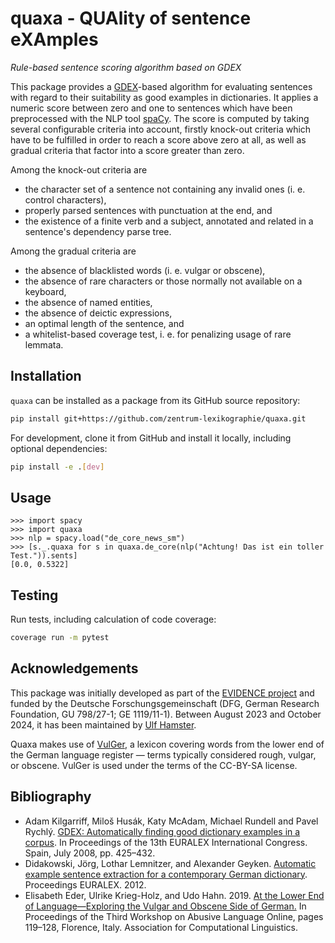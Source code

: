 # quaxa - QUAlity of sentence eXAmples

_Rule-based sentence scoring algorithm based on GDEX_

This package provides a
[GDEX](https://www.sketchengine.eu/guide/gdex/)-based algorithm for
evaluating sentences with regard to their suitability as good examples
in dictionaries. It applies a numeric score between zero and one to
sentences which have been preprocessed with the NLP tool
[spaCy](https://spacy.io/). The score is computed by taking several
configurable criteria into account, firstly knock-out criteria which
have to be fulfilled in order to reach a score above zero at all, as
well as gradual criteria that factor into a score greater than zero.

Among the knock-out criteria are

* the character set of a sentence not containing any invalid ones (i. e. control characters),
* properly parsed sentences with punctuation at the end, and
* the existence of a finite verb and a subject, annotated and related
  in a sentence's dependency parse tree.

Among the gradual criteria are

* the absence of blacklisted words (i. e. vulgar or obscene),
* the absence of rare characters or those normally not available on a keyboard,
* the absence of named entities,
* the absence of deictic expressions,
* an optimal length of the sentence, and
* a whitelist-based coverage test, i. e. for penalizing usage of rare lemmata.

## Installation

`quaxa` can be installed as a package from its GitHub source repository:

```sh
pip install git+https://github.com/zentrum-lexikographie/quaxa.git
```

For development, clone it from GitHub and install it locally, including optional dependencies:

``` sh
pip install -e .[dev]
```

## Usage


``` python-console
>>> import spacy
>>> import quaxa
>>> nlp = spacy.load("de_core_news_sm")
>>> [s._.quaxa for s in quaxa.de_core(nlp("Achtung! Das ist ein toller Test.")).sents]
[0.0, 0.5322]
```

## Testing

Run tests, including calculation of code coverage:

``` sh
coverage run -m pytest
```

## Acknowledgements

This package was initially developed as part of the [EVIDENCE
project](https://gepris.dfg.de/gepris/projekt/433249742) and funded by
the Deutsche Forschungsgemeinschaft (DFG, German Research Foundation,
GU 798/27-1; GE 1119/11-1). Between August 2023 and October 2024, it
has been maintained by [Ulf Hamster](https://github.com/ulf1/).

Quaxa makes use of [VulGer](https://aclanthology.org/W19-3513), a
lexicon covering words from the lower end of the German language
register — terms typically considered rough, vulgar, or
obscene. VulGer is used under the terms of the CC-BY-SA license.

## Bibliography

* Adam Kilgarriff, Miloš Husák, Katy McAdam, Michael Rundell and Pavel
  Rychlý. [GDEX: Automatically finding good dictionary examples in a
  corpus](http://www.sketchengine.co.uk/wp-content/uploads/2015/05/GDEX_Automatically_finding_2008.pdf).
  In Proceedings of the 13th EURALEX International Congress. Spain,
  July 2008, pp. 425–432.
* Didakowski, Jörg, Lothar Lemnitzer, and Alexander Geyken. [Automatic
  example sentence extraction for a contemporary German
  dictionary](https://euralex.org/publications/automatic-example-sentence-extraction-for-a-contemporary-german-dictionary/). Proceedings
  EURALEX. 2012.
* Elisabeth Eder, Ulrike Krieg-Holz, and Udo Hahn. 2019. [At the Lower
  End of Language—Exploring the Vulgar and Obscene Side of
  German.](https://aclanthology.org/W19-3513) In Proceedings of the
  Third Workshop on Abusive Language Online, pages 119–128, Florence,
  Italy. Association for Computational Linguistics.
